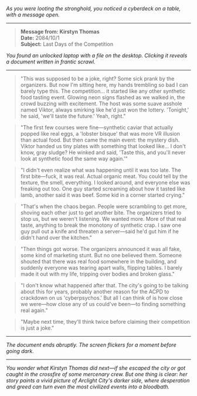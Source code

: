 *As you were looting the stronghold, you noticed a cyberdeck on a table, with a message open.*

---

> **Message from: Kirstyn Thomas**  
> **Date:** 2084/10/1  
> **Subject:** Last Days of the Competition  

*You found an unlocked laptop with a file on the desktop. Clicking it reveals a document written in frantic scrawl.*  

---

> "This was supposed to be a joke, right? Some sick prank by the organizers. But now I'm sitting here, my hands trembling so bad I can barely type this. The competition... it started like any other synthetic food tasting event. Glowing neon signs flashed as we walked in, the crowd buzzing with excitement. The host was some suave asshole named Viktor, always smirking like he'd just won the lottery. 'Tonight,' he said, 'we'll taste the future.' Yeah, right."

> "The first few courses were fine—synthetic caviar that actually popped like real eggs, a 'lobster bisque' that was more VR illusion than actual food. But then came the main event: the mystery dish. Viktor handed us tiny plates with something that looked like... I don't know, gray sludge? He winked and said, 'Taste this, and you'll never look at synthetic food the same way again.'"

> "I didn't even realize what was happening until it was too late. The first bite—fuck, it was real. Actual organic meat. You could tell by the texture, the smell, everything. I looked around, and everyone else was freaking out too. One guy started screaming about how it tasted like lamb, another said it was beef. Some kid in a corner started crying."

> "That's when the chaos began. People were scrambling to get more, shoving each other just to get another bite. The organizers tried to stop us, but we weren't listening. We wanted more. More of that real taste, anything to break the monotony of synthetic crap. I saw one guy pull out a knife and threaten a server—said he'd gut him if he didn't hand over the kitchen."

> "Then things got worse. The organizers announced it was all fake, some kind of marketing stunt. But no one believed them. Someone shouted that there was real food somewhere in the building, and suddenly everyone was tearing apart walls, flipping tables. I barely made it out with my life, tripping over bodies and broken glass."

> "I don't know what happened after that. The city's going to be talking about this for years, probably another reason for the ACPD to crackdown on us 'cyberpsychos.' But all I can think of is how close we were—how close any of us could've been—to finding something real again."

> "Maybe next time, they'll think twice before claiming their competition is just a joke."

---

*The document ends abruptly. The screen flickers for a moment before going dark.*  

--- 

*You wonder what Kirstyn Thomas did next—if she escaped the city or got caught in the crossfire of some mercenary crew. But one thing is clear: her story paints a vivid picture of Arclight City's darker side, where desperation and greed can turn even the most civilized events into a bloodbath.*